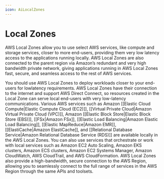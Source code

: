 ```yaml
---
icon: AiLocalZones
---
```

# Local Zones
AWS Local Zones allow you to use select AWS services, like compute and storage services, closer to more end-users, providing them very low latency access to the applications running locally. AWS Local Zones are also connected to the parent region via Amazon’s redundant and very high bandwidth private network, giving applications running in AWS Local Zones fast, secure, and seamless access to the rest of AWS services.

You should use AWS Local Zones to deploy workloads closer to your end-users for lowlatency requirements. AWS Local Zones have their connection to the internet and support AWS Direct Connect, so resources created in the Local Zone can serve local end-users with very low-latency communications. Various AWS services such as Amazon [[Elastic Cloud Compute|Elastic Compute Cloud (EC2)]], [[Virtual Private Cloud|Amazon Virtual Private Cloud (VPC)]], Amazon [[Elastic Block Store|Elastic Block Store (EBS)]], [[FSx|Amazon FSx]], [[Elastic Load Balancing|Amazon Elastic Load Balancing]], [[Elastic MapReduce|Amazon EMR]], [[ElastiCache|Amazon ElastiCache]], and [[Relational Database Service|Amazon Relational Database Service (RDS)]] are available locally in the AWS Local Zones. You can also use services that orchestrate or work with local services such as Amazon EC2 Auto Scaling, Amazon EKS clusters, Amazon ECS clusters, Amazon EC2 Systems Manager, Amazon CloudWatch, AWS CloudTrail, and AWS CloudFormation. AWS Local Zones also provide a high-bandwidth, secure connection to the AWS Region, allowing you to seamlessly connect to the full range of services in the AWS Region through the same APIs and toolsets.